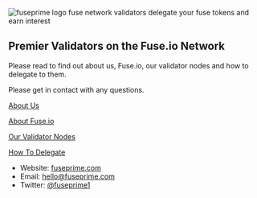 ![fuseprime logo fuse network validators delegate your fuse tokens and earn interest](https://fuseprime.com/wp-content/uploads/2020/08/fuseprime_logo_small.png)
## Premier Validators on the Fuse.io Network

Please read to find out about us, Fuse.io, our validator nodes and how to delegate to them.

Please get in contact with any questions.

[About Us](https://github.com/fuseprime/fuse_validator/wiki/About-Us)

[About Fuse.io](https://github.com/fuseprime/fuse_validator/wiki/About-Fuse.io)

[Our Validator Nodes](https://github.com/fuseprime/fuse_validator/wiki/Our-Validator-Nodes)

[How To Delegate](https://github.com/fuseprime/fuse_validator/wiki/How-to-Delegate)

* Website: [fuseprime.com](https://www.fuseprime.com)
* Email: hello@fuseprime.com
* Twitter: [@fuseprime1](https://twitter.com/fuseprime1)
